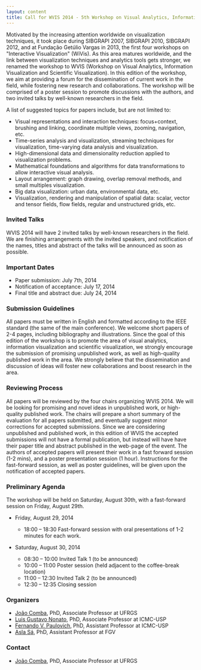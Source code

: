 ```yaml
---
layout: content
title: Call for WVIS 2014 - 5th Workshop on Visual Analytics, Information Visualization and Scientific Visualization 
---
```


Motivated by the increasing attention worldwide on visualization
techniques, it took place during SIBGRAPI 2007, SIBGRAPI 2010,
SIBGRAPI 2012, and at Fundação Getúlio Vargas in 2013, the first four
workshops on "Interactive Visualization" (WiVis). As this area matures
worldwide, and the link between visualization techniques and analytics
tools gets stronger, we renamed the workshop to WVIS (Workshop on
Visual Analytics, Information Visualization and Scientific
Visualization).  In this edition of the workshop, we aim at providing
a forum for the dissemination of current work in the field, while
fostering new research and collaborations. The workshop will be
comprised of a poster session to promote discussions with the authors,
and two invited talks by well-known researchers in the field.

A list of suggested topics for papers include, but are not limited to:

- Visual representations and interaction techniques: focus+context,
  brushing and linking, coordinate multiple views, zooming,
  navigation, etc.
- Time-series analysis and visualization, streaming techniques for
  visualization, time-varying data analysis and visualization.
- High-dimensional data and dimensionality reduction applied to
  visualization problems.
- Mathematical foundations and algorithms for data transformations to
  allow interactive visual analysis.
- Layout arrangement: graph drawing, overlap removal methods, and
  small multiples visualization.
- Big data visualization: urban data, environmental data, etc.
- Visualization, rendering and manipulation of spatial data: scalar,
  vector and tensor fields, flow fields, regular and unstructured
  grids, etc.

### Invited Talks

WVIS 2014 will have 2 invited talks by well-known researchers in the
field. We are finishing arrangements with the invited speakers, and
notification of the names, titles and abstract of the talks will be
announced as soon as possible.

### Important Dates

- Paper submission: July 7th, 2014
- Notification of acceptance: July 17, 2014
- Final title and abstract due: July 24, 2014

### Submission Guidelines

All papers must be written in English and formatted according to the
IEEE standard (the same of the main conference). We welcome short
papers of 2-4 pages, including bibliography and illustrations. Since
the goal of this edition of the workshop is to promote the area of
visual analytics, information visualization and scientific
visualization, we strongly encourage the submission of promising
unpublished work, as well as high-quality published work in the
area. We strongly believe that the dissemination and discussion of
ideas will foster new collaborations and boost research in the area.

### Reviewing Process

All papers will be reviewed by the four chairs organizing WVIS 2014. We will be looking for promising and novel ideas in unpublished work, or high-quality published work. The chairs will prepare a short summary of the evaluation for all papers submitted, and eventually suggest minor corrections for accepted submissions. Since we are considering unpublished and published work, in this edition of WVIS the accepted submissions will not have a formal publication, but instead will have have their paper title and abstract published in the web-page of the event. The authors of accepted papers will present their work in a fast forward session (1-2 mins), and a poster presentation session (1 hour). Instructions for the fast-forward session, as well as poster guidelines, will be given upon the notification of accepted papers.

### Preliminary Agenda

The workshop will be held on Saturday, August 30th, with a
fast-forward session on Friday, August 29th.

- Friday, August 29, 2014
  - 18:00 &ndash; 18:30 Fast-forward session with oral presentations
    of 1-2 minutes for each work.
 
- Saturday, August 30,  2014
  - 08:30 &ndash; 10:00 Invited Talk 1 (to be announced)
  - 10:00 &ndash; 11:00 Poster session (held adjacent to the coffee-break location)
  - 11:00 &ndash; 12:30 Invited Talk 2 (to be announced)
  - 12:30 &ndash; 12:35 Closing session

### Organizers

- [João Comba](http://www.inf.ufrgs.br/~comba/), PhD, Associate Professor at UFRGS
- [Luis Gustavo Nonato](http://www.icmc.usp.br/pessoas/gnonato/), PhD, Associate Professor at ICMC-USP
- [Fernando V. Paulovich](https://sites.google.com/site/fpaulovich/Home), PhD, Assistant Professor at ICMC-USP
- [Asla Sá](http://emap.fgv.br/people/asla.sa.html), PhD, Assistant Professor at FGV

### Contact

- [João Comba](http://www.inf.ufrgs.br/~comba/), PhD, Associate Professor at UFRGS
